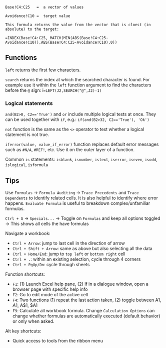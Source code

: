 



```
Base!C4:C25   =  a vector of values

Avoidance!C10 =  target value

This formula returns the value from the vector that is cloest (in absolute) to the target:

=INDEX(Base!C4:C25, MATCH(MIN(ABS(Base!C4:C25-Avoidance!C10)),ABS(Base!C4:C25-Avoidance!C10),0))
```

## Functions

`left` returns the first few characters.

`search` returns the index at which the searched character is found. For example use it within the `left` function argument to find the characters before the `@` sign: i`=LEFT(J2,SEARCH("@",J2)-1)`

### Logical statements

`and(B2>0, C2=='True')` and `or` include multiple logical tests at once. They can be used together with `if`, e.g.: `if(and(B2>32, C2=='True'), 'Ok')`

`not` function is the same as the `<>` operator to test whether a logical statement is not true.

`iferror(value, value_if_error)` function replaces default error messages such as `#N/A`, `#REF!`, etc. Use it on the outer layer of a function.

Common `is` statements: `isblank`, `isnumber`, `istext`, `iserror`, `iseven`, `isodd`, `islogical`, `isformula`


## Tips


Use `Formulas` -> `Formula Auditing` -> `Trace Precedents` and `Trace Dependents` to identify related cells. It is also helpful to identify where error happens. `Evaluate Formula` is useful to breakdown complex/unfamiliar formulas.

`Ctrl + G` -> `Specials...` -> Toggle on `Formulas` and keep all options toggled -> This shows all cells the have formulas 

Navigate a workbook:

- `Ctrl + Arrow`: jump to last cell in the direction of arrow
- `Ctrl + Shift + Arrow`: same as above but also selecting all the data
- `Ctrl + Home/End`: jump to `top left` or `bottom right` cell
- `Ctrl + .`: within an existing selection, cycle through 4 corners
- `Ctrl + PgUp/Dn`: cycle through sheets

Function shortcuts:

- `F1`: (1) Launch Excel help pane, (2) If in a dialogue window, open a browser page with specific help info 
- `F2`: Go to edit mode of the active cell
- `F4`: Two functions (1) repeat the last action taken, (2) toggle between A1, $A$1, A$1, $A1
- `F9`: Calculate all workbook formula. Change `Calculation Options` can change whether formulas are automatically executed (default behavior) or only when asked.

Alt key shortcuts:
- Quick access to tools from the ribbon menu

